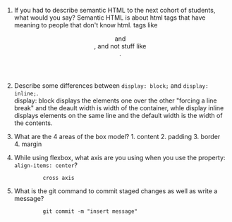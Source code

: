 1. If you had to describe semantic HTML to the next cohort of students, what would you say?
                Semantic HTML is about html tags that have meaning to people that don't know html. tags like <article> <header> <footer> and <section>, and not stuff like <div>.
                
2. Describe some differences between ```display: block;``` and ```display: inline;```.              
                display: block displays the elements one over the other "forcing a line break" and the deault width is width of the container, whle display inline displays elements on the same line and the default width is the width of the contents.

3. What are the 4 areas of the box model?
                1. content
                2. padding
                3. border
                4. margin

4. While using flexbox, what axis are you using when you use the property: ```align-items: center```? 
             
                cross axis

5. What is the git command to commit staged changes as well as write a message? 

                git commit -m "insert message"